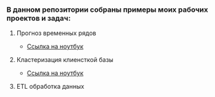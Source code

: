 <h3>В данном репозитории собраны примеры моих рабочих проектов и задач:</h3>

1. Прогноз временных рядов
   
   - [Ссылка на ноутбук](https://github.com/maryginm/Work_analysis_tasks/blob/c98f01f4da519a3c9fe60ab9f1902a6a28c24152/Forecast/SalesForecast.ipynb)
3. Кластеризация клиенсткой базы
   - [Ссылка на ноутбук](https://github.com/maryginm/Work_analysis_tasks/blob/3fc2c8f1978461e3b0650555a556b5969f4e7c52/Clustering/01_%D0%9A%D0%BB%D0%B0%D1%81%D1%82%D0%B5%D1%80%D0%B8%D0%B7%D0%B0%D1%86%D0%B8%D1%8F%20%D0%BA%D0%BB%D0%B8%D0%B5%D0%BD%D1%82%D1%81%D0%BA%D0%BE%D0%B9%20%D0%B1%D0%B0%D0%B7%D1%8B%20%D0%BE%D1%84%D1%84%D0%BB%D0%B0%D0%B9%D0%BD%20%D1%82%D0%BE%D1%80%D0%B3%D0%BE%D0%B2%D0%BB%D0%B8.ipynb)
4. ETL обработка данных
